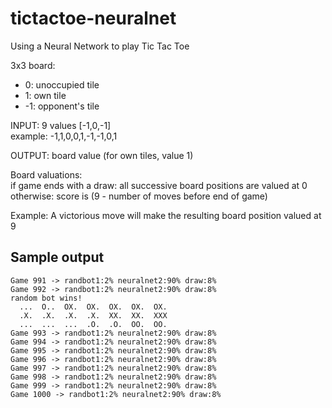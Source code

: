 # tictactoe-neuralnet
Using a Neural Network to play Tic Tac Toe

3x3 board:
*  0:  unoccupied tile  
*  1:  own tile  
*  -1: opponent's tile  

INPUT: 9 values [-1,0,-1]  
example: -1,1,0,0,1,-1,-1,0,1

OUTPUT: board value (for own tiles, value 1)

Board valuations:  
if game ends with a draw:
  all successive board positions are valued at 0
otherwise:
  score is (9 - number of moves before end of game)

Example: A victorious move will make the resulting board position valued at 9

## Sample output
```Game 990 -> randbot1:2% neuralnet2:90% draw:8%
Game 991 -> randbot1:2% neuralnet2:90% draw:8%
Game 992 -> randbot1:2% neuralnet2:90% draw:8%
random bot wins!
  ...  O..  OX.  OX.  OX.  OX.  OX.  
  .X.  .X.  .X.  .X.  XX.  XX.  XXX  
  ...  ...  ...  .O.  .O.  OO.  OO.  
Game 993 -> randbot1:2% neuralnet2:90% draw:8%
Game 994 -> randbot1:2% neuralnet2:90% draw:8%
Game 995 -> randbot1:2% neuralnet2:90% draw:8%
Game 996 -> randbot1:2% neuralnet2:90% draw:8%
Game 997 -> randbot1:2% neuralnet2:90% draw:8%
Game 998 -> randbot1:2% neuralnet2:90% draw:8%
Game 999 -> randbot1:2% neuralnet2:90% draw:8%
Game 1000 -> randbot1:2% neuralnet2:90% draw:8%
```